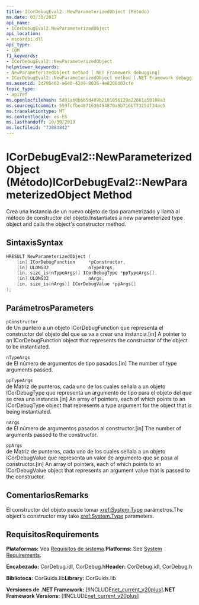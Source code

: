 ```yaml
---
title: ICorDebugEval2::NewParameterizedObject (Método)
ms.date: 03/30/2017
api_name:
- ICorDebugEval2.NewParameterizedObject
api_location:
- mscordbi.dll
api_type:
- COM
f1_keywords:
- ICorDebugEval2::NewParameterizedObject
helpviewer_keywords:
- NewParameterizedObject method [.NET Framework debugging]
- ICorDebugEval2::NewParameterizedObject method [.NET Framework debugging]
ms.assetid: 3d705463-e640-4249-8036-4e8206d03cfe
topic_type:
- apiref
ms.openlocfilehash: 5d01ab0b6b5d489b2181056129e22661a50108a3
ms.sourcegitcommit: 559fcfbe4871636494870a8b716bf7325df34ac5
ms.translationtype: MT
ms.contentlocale: es-ES
ms.lasthandoff: 10/30/2019
ms.locfileid: "73084842"
---
```

# <a name="icordebugeval2newparameterizedobject-method"></a><span data-ttu-id="658d2-102">ICorDebugEval2::NewParameterizedObject (Método)</span><span class="sxs-lookup"><span data-stu-id="658d2-102">ICorDebugEval2::NewParameterizedObject Method</span></span>
<span data-ttu-id="658d2-103">Crea una instancia de un nuevo objeto de tipo parametrizado y llama al método de constructor del objeto.</span><span class="sxs-lookup"><span data-stu-id="658d2-103">Instantiates a new parameterized type object and calls the object's constructor method.</span></span>  
  
## <a name="syntax"></a><span data-ttu-id="658d2-104">Sintaxis</span><span class="sxs-lookup"><span data-stu-id="658d2-104">Syntax</span></span>  
  
```cpp  
HRESULT NewParameterizedObject (  
    [in] ICorDebugFunction     *pConstructor,  
    [in] ULONG32               nTypeArgs,  
    [in, size_is(nTypeArgs)] ICorDebugType *ppTypeArgs[],  
    [in] ULONG32               nArgs,  
    [in, size_is(nArgs)] ICorDebugValue *ppArgs[]  
);  
```  
  
## <a name="parameters"></a><span data-ttu-id="658d2-105">Parámetros</span><span class="sxs-lookup"><span data-stu-id="658d2-105">Parameters</span></span>  
 `pConstructor`  
 <span data-ttu-id="658d2-106">de Un puntero a un objeto ICorDebugFunction que representa el constructor del objeto del que se va a crear una instancia.</span><span class="sxs-lookup"><span data-stu-id="658d2-106">[in] A pointer to an ICorDebugFunction object that represents the constructor of the object to be instantiated.</span></span>  
  
 `nTypeArgs`  
 <span data-ttu-id="658d2-107">de El número de argumentos de tipo pasados.</span><span class="sxs-lookup"><span data-stu-id="658d2-107">[in] The number of type arguments passed.</span></span>  
  
 `ppTypeArgs`  
 <span data-ttu-id="658d2-108">de Matriz de punteros, cada uno de los cuales señala a un objeto ICorDebugType que representa un argumento de tipo para el objeto del que se crea una instancia.</span><span class="sxs-lookup"><span data-stu-id="658d2-108">[in] An array of pointers, each of which points to an ICorDebugType object that represents a type argument for the object that is being instantiated.</span></span>  
  
 `nArgs`  
 <span data-ttu-id="658d2-109">de El número de argumentos pasados al constructor.</span><span class="sxs-lookup"><span data-stu-id="658d2-109">[in] The number of arguments passed to the constructor.</span></span>  
  
 `ppArgs`  
 <span data-ttu-id="658d2-110">de Matriz de punteros, cada uno de los cuales señala a un objeto ICorDebugValue que representa un valor de argumento que se pasa al constructor.</span><span class="sxs-lookup"><span data-stu-id="658d2-110">[in] An array of pointers, each of which points to an ICorDebugValue object that represents an argument value that is passed to the constructor.</span></span>  
  
## <a name="remarks"></a><span data-ttu-id="658d2-111">Comentarios</span><span class="sxs-lookup"><span data-stu-id="658d2-111">Remarks</span></span>  
 <span data-ttu-id="658d2-112">El constructor del objeto puede tomar <xref:System.Type> parámetros.</span><span class="sxs-lookup"><span data-stu-id="658d2-112">The object's constructor may take <xref:System.Type> parameters.</span></span>  
  
## <a name="requirements"></a><span data-ttu-id="658d2-113">Requisitos</span><span class="sxs-lookup"><span data-stu-id="658d2-113">Requirements</span></span>  
 <span data-ttu-id="658d2-114">**Plataformas:** Vea [Requisitos de sistema](../../../../docs/framework/get-started/system-requirements.md).</span><span class="sxs-lookup"><span data-stu-id="658d2-114">**Platforms:** See [System Requirements](../../../../docs/framework/get-started/system-requirements.md).</span></span>  
  
 <span data-ttu-id="658d2-115">**Encabezado:** CorDebug.idl, CorDebug.h</span><span class="sxs-lookup"><span data-stu-id="658d2-115">**Header:** CorDebug.idl, CorDebug.h</span></span>  
  
 <span data-ttu-id="658d2-116">**Biblioteca:** CorGuids.lib</span><span class="sxs-lookup"><span data-stu-id="658d2-116">**Library:** CorGuids.lib</span></span>  
  
 <span data-ttu-id="658d2-117">**Versiones de .NET Framework:** [!INCLUDE[net_current_v20plus](../../../../includes/net-current-v20plus-md.md)]</span><span class="sxs-lookup"><span data-stu-id="658d2-117">**.NET Framework Versions:** [!INCLUDE[net_current_v20plus](../../../../includes/net-current-v20plus-md.md)]</span></span>
